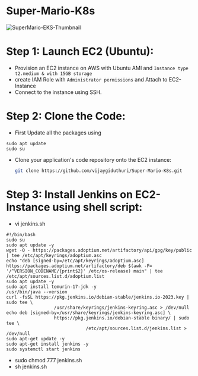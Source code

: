 # Super-Mario-K8s
![SuperMario-EKS-Thumbnail](https://github.com/vijaygiduthuri/Super-Mario-K8s/assets/125960600/1b758d2f-96e3-4351-8bab-3703e2e60941)


# Step 1: **Launch EC2 (Ubuntu):**

- Provision an EC2 instance on AWS with Ubuntu AMI and `Instance type t2.medium & with 15GB storage`
- create IAM Role with `Administrator permissions` and Attach to EC2-Instance
- Connect to the instance using SSH.

# **Step 2: Clone the Code:**

- First Update all the packages using
  
```
sudo apt update
sudo su
```

- Clone your application's code repository onto the EC2 instance:
    
    ```bash
    git clone https://github.com/vijaygiduthuri/Super-Mario-K8s.git
    ```
    
# **Step 3: Install Jenkins on EC2-Instance using shell script:**
- vi jenkins.sh
  
```
#!/bin/bash
sudo su
sudo apt update -y
wget -O - https://packages.adoptium.net/artifactory/api/gpg/key/public | tee /etc/apt/keyrings/adoptium.asc
echo "deb [signed-by=/etc/apt/keyrings/adoptium.asc] https://packages.adoptium.net/artifactory/deb $(awk -F= '/^VERSION_CODENAME/{print$2}' /etc/os-release) main" | tee /etc/apt/sources.list.d/adoptium.list
sudo apt update -y
sudo apt install temurin-17-jdk -y
/usr/bin/java --version
curl -fsSL https://pkg.jenkins.io/debian-stable/jenkins.io-2023.key | sudo tee \
                  /usr/share/keyrings/jenkins-keyring.asc > /dev/null
echo deb [signed-by=/usr/share/keyrings/jenkins-keyring.asc] \
                  https://pkg.jenkins.io/debian-stable binary/ | sudo tee \
                              /etc/apt/sources.list.d/jenkins.list > /dev/null
sudo apt-get update -y
sudo apt-get install jenkins -y
sudo systemctl start jenkins
```
- sudo chmod 777 jenkins.sh
- sh jenkins.sh

  
